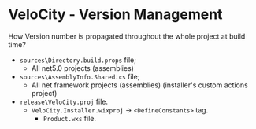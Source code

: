 # VeloCity - Version Management

How Version number is propagated throughout the whole project at build time?

- `sources\Directory.build.props` file;
  - All net5.0 projects (assemblies)
- `sources\AssemblyInfo.Shared.cs` file;
  - All net framework projects (assemblies) (installer's custom actions project)
- `release\VeloCity.proj` file.
  - `VeloCity.Installer.wixproj` -> `<DefineConstants>` tag.
    - `Product.wxs` file.